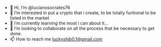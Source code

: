 - 👋 Hi, I’m @lucianosocrates76
- 👀 I’m interested in put a crypto that i create, to be totally funtional to be listed in the market
- 🌱 I’m currently learning the most i can about it...
- 💞️ I’m looking to collaborate on all the process that be necessary to get done.
- 📫 How to reach me luckyshib0.1@gmail.com

<!---
lucianosocrates76/lucianosocrates76 is a ✨ special ✨ repository because its `README.md` (this file) appears on your GitHub profile.
You can click the Preview link to take a look at your changes.
--->
